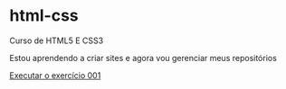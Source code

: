 # html-css
 Curso de HTML5 E CSS3

Estou aprendendo a criar sites e agora vou gerenciar meus repositórios

<a href="https://pedrohenriquepsilva.github.io/html-css/exercicios/ex001/index.html">Executar o exercício 001</a>
